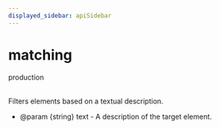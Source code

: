 ```yaml
---
displayed_sidebar: apiSidebar
---
```

# matching
 <span class="theme-doc-version-badge badge badge--success">production</span><br/><br/>

Filters elements based on a textual description.

   * @param {string} text - A description of the target element.
